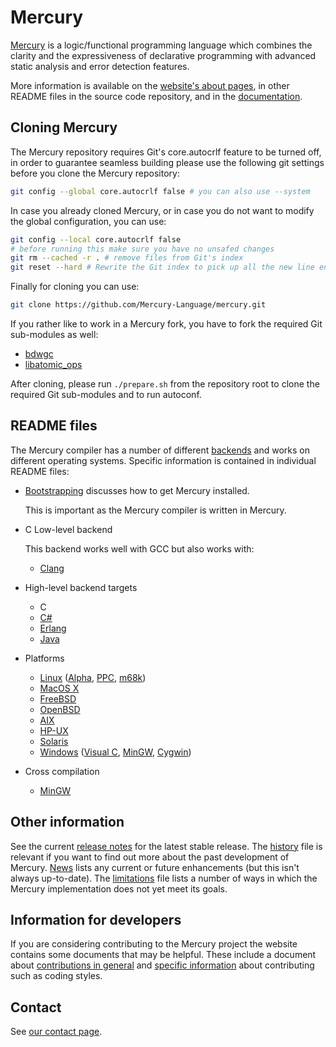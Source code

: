 Mercury
=======

[Mercury](http://www.mercurylang.org/) is a logic/functional programming
language which combines the clarity and the expressiveness of declarative
programming with advanced static analysis and error detection features.

More information is available on the
[website's about pages](http://www.mercurylang.org/about.html),
in other README files in the source code repository, and in the
[documentation](http://www.mercurylang.org/documentation/documentation.html).

## Cloning Mercury

The Mercury repository requires Git's core.autocrlf feature to be turned off,
in order to guarantee seamless building please use the following git settings before you
clone the Mercury repository:
```sh
git config --global core.autocrlf false # you can also use --system
```
In case you already cloned Mercury, or in case you do not want to modify the global configuration,
you can use:
```sh
git config --local core.autocrlf false
# before running this make sure you have no unsafed changes
git rm --cached -r . # remove files from Git's index
git reset --hard # Rewrite the Git index to pick up all the new line endings
```
Finally for cloning you can use:
```sh
git clone https://github.com/Mercury-Language/mercury.git
```
If you rather like to work in a Mercury fork, you have to fork the required Git sub-modules as well:
  - [bdwgc](https://github.com/Mercury-Language/bdwgc)
  - [libatomic_ops](https://github.com/Mercury-Language/libatomic_ops)

After cloning, please run `./prepare.sh` from the repository root to clone the required Git sub-modules and to run autoconf.

## README files

The Mercury compiler has a number of different
[backends](http://www.mercurylang.org/about/backends.html)
and works on different operating systems.
Specific information is contained in individual README files:

  * [Bootstrapping](README.bootstrap) discusses how to get Mercury installed.

    This is important as the Mercury compiler is written in Mercury.

  * C Low-level backend

    This backend works well with GCC but also works with:

      * [Clang](README.clang)

  * High-level backend targets

      * C
      * [C#](README.CSharp)
      * [Erlang](README.Erlang)
      * [Java](README.Java)

  * Platforms

      * [Linux](README.Linux)
        ([Alpha](README.Linux-Alpha),
        [PPC](README.Linux-PPC),
        [m68k](README.Linux-m68k))
      * [MacOS X](README.MacOS)
      * [FreeBSD](README.FreeBSD)
      * [OpenBSD](README.OpenBSD)
      * [AIX](README.AIX)
      * [HP-UX](README.HPUX)
      * [Solaris](README.Solaris)
      * [Windows](README.MS-Windows)
        ([Visual C](README.MS-VisualC),
        [MinGW](README.MinGW),
        [Cygwin](README.Cygwin))

  * Cross compilation

      * [MinGW](README.MinGW-cross)

## Other information

See the current [release notes](RELEASE_NOTES) for the latest stable release.
The [history](HISTORY) file is relevant if you want to find out more about the
past development of Mercury.
[News](NEWS) lists any current or future enhancements (but this isn't
always up-to-date).
The [limitations](LIMITATIONS) file lists a number of ways in which the
Mercury implementation does not yet meet its goals.

## Information for developers

If you are considering contributing to the Mercury project the website
contains some documents that may be helpful.  These include a document about
[contributions in general](http://www.mercurylang.org/development/contributions.html) and
[specific information](http://www.mercurylang.org/development/developer.html)
about contributing such as coding styles.

## Contact

See [our contact page](http://www.mercurylang.org/contact.html).

